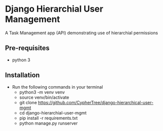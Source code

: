# Django Hierarchial User Management

A Task Management app (API) demonstrating use of hierarchial permissions

## Pre-requisites

- python 3

## Installation

- Run the following commands in your terminal
  - python3 -m venv venv
  - source venv/bin/activate
  - git clone https://github.com/CypherTree/django-hierarchical-user-mgmt
  - cd django-hierarchial-user-mgmt
  - pip install -r requirements.txt
  - python manage.py runserver
